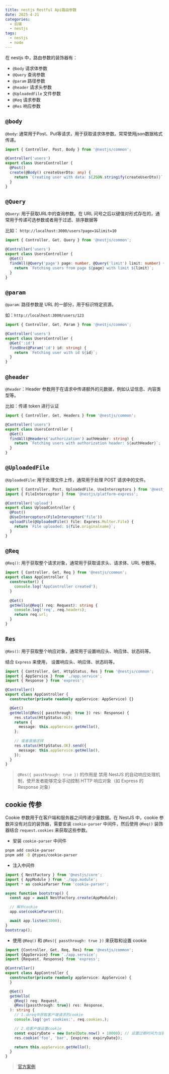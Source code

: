 ```yaml
---
title: nestjs Restful Api路由参数
date: 2025-4-21
categories:
  - 后端
  - nestjs
tags:
  - nestjs
  - node
---
```


在 nestjs 中，路由参数的装饰器有：
+ `@body` 请求体参数
+ `@Query` 查询参数
+ `@param`  路径参数
+ `@header` 请求头参数
+ `@UploadedFile` 文件参数
+ `@Req` 请求参数
+ `@Res` 响应参数

## `@body`
`@body`: 通常用于Post、Put等请求，用于获取请求体参数。常常使用json数据格式传递。
```ts
import { Controller, Post, Body } from '@nestjs/common';

@Controller('users')
export class UsersController {
  @Post()
  create(@Body() createUserDto: any) {
    return `Creating user with data: ${JSON.stringify(createUserDto)}`;
  }
}
```

## `@Query`
`@Query`: 用于获取URL中的查询参数。在 URL 问号之后以键值对形式存在的，通常用于传递可选参数或者用于过滤、排序数据等

比如： `http://localhost:3000/users?page=1&limit=10`
```ts
import { Controller, Get, Query } from '@nestjs/common';

@Controller('users')
export class UsersController {
  @Get()
  findAll(@Query('page') page: number, @Query('limit') limit: number) {
    return `Fetching users from page ${page} with limit ${limit}`;
  }
}
```


## `@param`
`@param`: 路径参数是 URL 的一部分，用于标识特定资源。

如：`http://localhost:3000/users/123`
```ts
import { Controller, Get, Param } from '@nestjs/common';

@Controller('users')
export class UsersController {
  @Get(':id')
  findOne(@Param('id') id: string) {
    return `Fetching user with id ${id}`;
  }
}
```

## `@header`
`@header`：Header 参数用于在请求中传递额外的元数据，例如认证信息、内容类型等。

比如：传递 token 进行认证
```ts
import { Controller, Get, Headers } from '@nestjs/common';

@Controller('users')
export class UsersController {
  @Get()
  findAll(@Headers('authorization') authHeader: string) {
    return `Fetching users with authorization header: ${authHeader}`;
  }
}
```

## `@UploadedFile`
`@UploadedFile`: 用于处理文件上传，通常用于处理 POST 请求中的文件。
```ts
import { Controller, Post, UploadedFile, UseInterceptors } from '@nestjs/common';
import { FileInterceptor } from '@nestjs/platform-express';

@Controller('upload')
export class UploadController {
  @Post()
  @UseInterceptors(FileInterceptor('file'))
  uploadFile(@UploadedFile() file: Express.Multer.File) {
    return `File uploaded: ${file.originalname}`;
  }
}
```

## `@Req`
`@Req()`: 用于获取整个请求对象，通常用于获取请求头、请求体、URL 参数等。
```ts
import { Controller, Get, Req } from '@nestjs/common';
export class AppController {
  constructor() {
    console.log('AppController created');
  }
  
  @Get()
  getHello(@Req() req: Request): string {
    console.log('req', req.headers);
    return req.url;
  }
}
```

## `Res`
`@Res()`: 用于获取整个响应对象，通常用于设置响应头、响应体、状态码等。

结合 `Express` 来使用， 设置响应头、响应体、状态码等。
```ts
import { Controller, Get, HttpStatus, Res } from '@nestjs/common';
import { AppService } from './app.service';
import { Response } from 'express';

@Controller()
export class AppController {
  constructor(private readonly appService: AppService) {}

  @Get()
  getHello(@Res({ passthrough: true }) res: Response) {
    res.status(HttpStatus.OK);
    return {
      message: this.appService.getHello(),
    };
    
    // 或者直接这样
    res.status(HttpStatus.OK).send({
      message: this.appService.getHello(),
    });
  }
}

```

> `@Res({ passthrough: true })` 的作用是 禁用 NestJS 的自动响应处理机制，使开发者能够完全手动控制 HTTP 响应对象（如 Express 的 Response 对象）

## cookie 传参
Cookie 参数用于在客户端和服务器之间传递少量数据。在 NestJS 中，cookie 参数并没有对应的装饰器，需要安装 `cookie-parser` 中间件，然后使用 `@Req()` 装饰器结合 `request.cookies` 来获取这些参数。

+ 安装 `cookie-parser` 中间件
```bash
pnpm add cookie-parser
pnpm add -D @types/cookie-parser
```

+ 注入中间件
```ts
import { NestFactory } from '@nestjs/core';
import { AppModule } from './app.module';
import * as cookieParser from 'cookie-parser';

async function bootstrap() {
  const app = await NestFactory.create(AppModule);

  // 解析cookie
  app.use(cookieParser());

  await app.listen(3000);
}
bootstrap();

```

+ 使用 `@Req()` 和 `@Res({ passthrough: true })` 来获取和设置 cookie
```ts
import {Controller, Get, Req, Res} from '@nestjs/common';
import {AppService} from './app.service';
import {Request, Response} from 'express';

@Controller()
export class AppController {
  constructor(private readonly appService: AppService) {
  }

  @Get()
  getHello(
    @Req() req: Request,
    @Res({passthrough: true}) res: Response,
  ): string {
    // 1.从req中获取客户端请求的cookie
    console.log('get cookies:', req.cookies,);

    // 2.给客户端设置cookie
    const expiryDate = new Date(Date.now() + 10000); // 设置过期时间为当前时间往后 10 秒
    res.cookie('foo', 'bar', {expires: expiryDate});

    return this.appService.getHello();
  }
}

```

> [官方案例](https://docs.nestjs.com/controllers#full-resource-sample)
